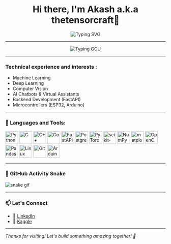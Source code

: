 <h1 align="center">Hi there, I'm Akash a.k.a thetensorcraft👋</h1>

<p align="center">
  <img src="https://readme-typing-svg.demolab.com?font=menlo&duration=3000&pause=1000&center=true&vCenter=true&multiline=true&width=600&height=100&lines=AI+Enthusiast+%7C+ML+Practitioner+%7C+Tech+Explorer;Loves+Building+Bots%2C+Apps%2C+and+Cool+Projects" alt="Typing SVG" />
</p>

---

<p align="center">
  <img src="https://readme-typing-svg.demolab.com?font=menlo&size=18&duration=3000&pause=1000&center=true&vCenter=true&width=700&height=50&lines=BCA+Student+at+Girijananda+Choudhury+University%2C+Guwahati%2C+Assam" alt="Typing GCU" />
</p>

---

### Technical experience and interests :

- Machine Learning
- Deep Learning  
- Computer Vision
- AI Chatbots & Virtual Assistants  
- Backend Development (FastAPI)
- Microcontrollers (ESP32, Arduino) 

---

### 🚀 Languages and Tools:

<p align = "left">
  <img src="https://cdn.jsdelivr.net/gh/devicons/devicon/icons/python/python-original.svg" height="40" alt="Python" />
  <img src="https://cdn.jsdelivr.net/gh/devicons/devicon/icons/c/c-original.svg" height="40" alt="C" />
  <img src="https://cdn.jsdelivr.net/gh/devicons/devicon/icons/cplusplus/cplusplus-original.svg" height="40" alt="C++" />
  <img src="https://cdn.jsdelivr.net/gh/devicons/devicon/icons/go/go-original.svg" height="40" alt="Go" />
  <img src="https://cdn.jsdelivr.net/gh/devicons/devicon/icons/fastapi/fastapi-original.svg" height="40" alt="FastAPI" />
  <img src="https://cdn.jsdelivr.net/gh/devicons/devicon/icons/postgresql/postgresql-original.svg" height="40" alt="PostgreSQL" />
  <img src="https://cdn.jsdelivr.net/gh/devicons/devicon/icons/pytorch/pytorch-original.svg" height="40" alt="PyTorch" />
  <img src="https://upload.wikimedia.org/wikipedia/commons/0/05/Scikit_learn_logo_small.svg" height="40" alt="scikit-learn" />
  <img src="https://cdn.jsdelivr.net/gh/devicons/devicon/icons/numpy/numpy-original.svg" height="40" alt="NumPy" />
  <img src="https://cdn.jsdelivr.net/gh/devicons/devicon/icons/matplotlib/matplotlib-original.svg" height="40" alt="matplotlib" />
  <img src="https://cdn.jsdelivr.net/gh/devicons/devicon/icons/opencv/opencv-original.svg" height="40" alt="OpenCV" />
  <img src="https://cdn.jsdelivr.net/gh/devicons/devicon/icons/pandas/pandas-original.svg" height="40" alt="Pandas" />
  <img src="https://cdn.jsdelivr.net/gh/devicons/devicon/icons/linux/linux-original.svg" height="40" alt="Linux" />
  <img src="https://cdn.jsdelivr.net/gh/devicons/devicon/icons/git/git-original.svg" height="40" alt="Git" />
  <img src="https://cdn.jsdelivr.net/gh/devicons/devicon/icons/arduino/arduino-original.svg" height="40" alt="Arduino" />
</p>

---

### 🐍 GitHub Activity Snake

![snake gif](https://github.com/thetensorcraft/thetensorcraft/blob/output/github-contribution-grid-snake.svg)

---

### 📫 Let's Connect

- 💼 [LinkedIn](https://www.linkedin.com/in/akashkumarboro)
- 🧠 [Kaggle](https://www.kaggle.com/akashkumarboro)

---

_Thanks for visiting! Let's build something amazing together! 🚀_

